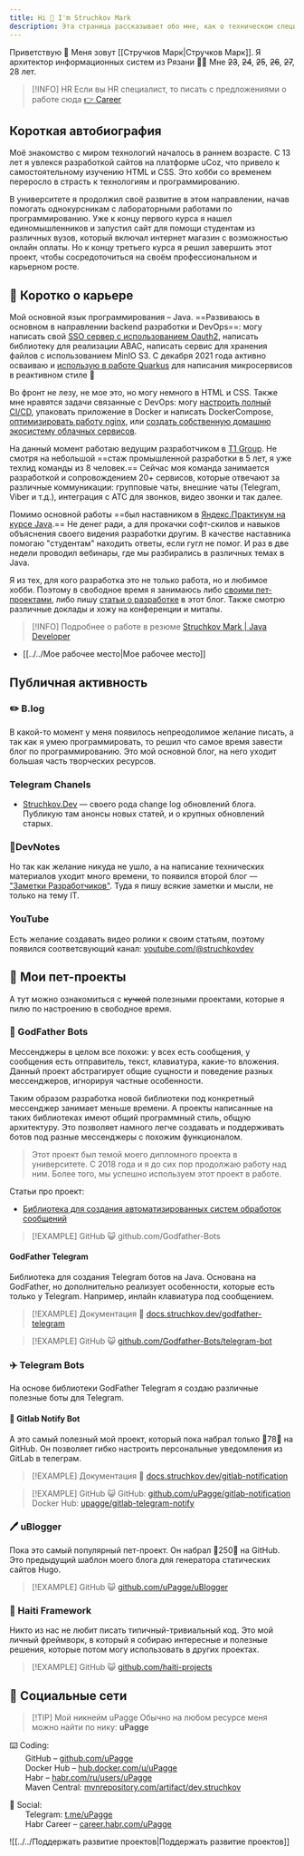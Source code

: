 ```yaml
---
title: Hi 👋 I'm Struchkov Mark
description: Эта страница рассказывает обо мне, как о техническом специалисте. Здесь коротко описан мой карьерный путь, а также мои пет-проекты.
---
```

Приветствую 👋
Меня зовут [[Стручков Марк|Стручков Марк]]. Я архитектор информационных систем из Рязани 👀🍄
Мне ~~23~~, ~~24~~, ~~25~~, ~~26~~, ~~27~~, 28 лет.

> [!INFO] HR
> Если вы HR специалист, то писать с предложениями о работе сюда [👉 Career](https://career.habr.com/upagge)
## Короткая автобиография
Моё знакомство с миром технологий началось в раннем возрасте. С 13 лет я увлекся разработкой сайтов на платформе uCoz, что привело к самостоятельному изучению HTML и CSS. Это хобби со временем переросло в страсть к технологиям и программированию.

В университете я продолжил своё развитие в этом направлении, начав помогать однокурсникам с лабораторными работами по программированию. Уже к концу первого курса я нашел единомышленников и запустил сайт для помощи студентам из различных вузов, который включал интернет магазин с возможностью онлайн оплаты. Но к концу третьего курса я решил завершить этот проект, чтобы сосредоточиться на своём профессиональном и карьерном росте.
## 💼 Коротко о карьере
Мой основной язык программирования – Java. ==Развиваюсь в основном в направлении backend разработки и DevOps==: могу написать свой [SSO сервер с использованием Oauth2](https://struchkov.dev/blog/ru/how-oauth2-works/), написать библиотеку для реализации ABAC, написать сервис для хранения файлов с использованием MinIO S3. C декабря 2021 года активно осваиваю и [использую в работе Quarkus](https://struchkov.dev/blog/ru/tag/quarkus/) для написания микросервисов в реактивном стиле 🚀

Во фронт не лезу, не мое это, но могу немного в HTML и CSS. Также мне нравятся задачи связанные с DevOps: могу [настроить полный CI/CD](https://struchkov.dev/blog/ru/java-gitlab-cicd/), упаковать приложение в Docker и написать DockerCompose, [оптимизировать работу nginx](https://struchkov.dev/blog/ru/nginx-optimization/), или [создать собственную домашню экосистему облачных сервисов](https://struchkov.dev/blog/ru/raspberry-home-cloud-services-ecosystem/).

На данный момент работаю ведущим разработчиком в [T1 Group](http://t1.ru/). Не смотря на небольшой ==стаж промышленной разработки в 5 лет, я уже техлид команды из 8 человек.== Сейчас моя команда занимается разработкой и сопровождением 20+ сервисов, которые отвечают за различные коммуникации: групповые чаты, внешние чаты (Telegram, Viber и т.д.), интеграция с АТС для звонков, видео звонки и так далее.

Помимо основной работы ==был наставником в [Яндекс.Практикум на курсе Java](https://practicum.yandex.ru/java-developer/).== Не денег ради, а для прокачки софт-скилов и навыков объяснения своего видения разработки другим. В качестве наставника помогаю "студентам" находить ответы, если гугл не помог. И раз в две недели проводил вебинары, где мы разбирались в различных темах в Java.

Я из тех, для кого разработка это не только работа, но и любимое хобби. Поэтому в свободное время я занимаюсь либо [своими пет-проектами](https://struchkov.dev/blog/ru/about/#%F0%9F%92%A9-%D0%BC%D0%BE%D0%B8-%D0%BF%D0%B5%D1%82-%D0%BF%D1%80%D0%BE%D0%B5%D0%BA%D1%82%D1%8B), либо пишу [статьи о разработке](https://struchkov.dev/blog/ru/archive/) в этот блог. Также смотрю различные доклады и хожу на конференции и митапы.

> [!INFO] Подробнее о работе в резюме
> [Struchkov Mark | Java Developer](https://mark.struchkov.dev/cv)

- [[../../Мое рабочее место|Мое рабочее место]]
## Публичная активность
### ✏️ B.log
В какой-то момент у меня появилось непреодолимое желание писать, а так как я умею программировать, то решил что самое время завести блог по программированию. Это мой основной блог, на него уходит большая часть творческих ресурсов.
### Telegram Chanels
- [Struchkov.Dev](https://t.me/dev_java_blog) — своего рода change log обновлений блога. Публикую там анонсы новых статей, и о крупных обновлений старых.
### 📓DevNotes
Но так как желание никуда не ушло, а на написание технических материалов уходит много времени, то появился второй блог — ["Заметки Разработчиков"](https://note.struchkov.dev/). Туда я пишу всякие заметки и мысли, не только на тему IT.
### YouTube
Есть желание создавать видео ролики к своим статьям, поэтому появился соответсвующий канал: [youtube.com/@struchkovdev](https://www.youtube.com/@struchkovdev)
## 💩 Мои пет-проекты
А тут можно ознакомиться c ~~кучкой~~ полезными проектами, которые я пилю по настроению в свободное время.
### 🤖 GodFather Bots
Мессенджеры в целом все похожи: у всех есть сообщения, у сообщения есть отправитель, текст, клавиатура, какие-то вложения. Данный проект абстрагирует общие сущности и поведение разных мессенджеров, игнорируя частные особенности.

Таким образом разработка новой библиотеки под конкретный мессенджер занимает меньше времени. А проекты написанные на таких библиотеках имеют общий программный стиль, общую архитектуру. Это позволяет намного легче создавать и поддерживать ботов под разные мессенджеры с похожим функционалом.

> Этот проект был темой моего дипломного проекта в университете. С 2018 года и я до сих пор продолжаю работу над ним. Более того, мы успешно используем этот проект в работе.

Статьи про проект:
- [Библиотека для создания автоматизированных систем обработок сообщений](https://struchkov.dev/blog/ru/project-autoresponder/)


> [!EXAMPLE] GitHub 😺
> github.com/Godfather-Bots

#### GodFather Telegram
Библиотека для создания Telegram ботов на Java. Основана на GodFather, но дополнительно реализует особенности, которые есть только у Telegram. Например, инлайн клавиатура под сообщением.

> [!EXAMPLE] Документация 📖
> [docs.struchkov.dev/godfather-telegram](https://docs.struchkov.dev/godfather-telegram/spring/ru/latest/)

> [!EXAMPLE] GitHub 😺
> [github.com/Godfather-Bots/telegram-bot](https://github.com/Godfather-Bots/telegram-bot)

### ✈️ Telegram Bots
На основе библиотеки GodFather Telegram я создаю различные полезные боты для Telegram.
#### 🔔 Gitlab Notify Bot
А это самый полезный мой проект, который пока набрал только 🌟78🌟 на GitHub. Он позволяет гибко настроить персональные уведомления из GitLab в телеграм.

> [!EXAMPLE] Документация 📖
> [docs.struchkov.dev/gitlab-notification](https://docs.struchkov.dev/gitlab-notification/ru/latest/)

> [!EXAMPLE] GitHub 😺
> GitHub: [github.com/uPagge/gitlab-notification](https://github.com/uPagge/gitlab-notification)  
> Docker Hub: [upagge/gitlab-telegram-notify](https://hub.docker.com/r/upagge/gitlab-telegram-notify)
### 🖊 uBlogger
Пока это самый популярный пет-проект. Он набрал 🌟250🌟 на GitHub. Это предыдущий шаблон моего блога для генератора статических сайтов Hugo.

> [!EXAMPLE] GitHub 😺
> [github.com/uPagge/uBlogger](https://github.com/uPagge/uBlogger)
### 🌴 Haiti Framework
Никто из нас не любит писать типичный-тривиальный код. Это мой личный фреймворк, в который я собираю интересные и полезные решения, которые потом могу использовать в других проектах.

> [!EXAMPLE] GitHub 😺
> [github.com/haiti-projects](https://github.com/haiti-projects)

## 🤙 Социальные сети

> [!TIP] Мой никнейм uPagge
> Обычно на любом ресурсе меня можно найти по нику: **uPagge**

⌨️ Coding:  
  GitHub – [github.com/uPagge](https://github.com/uPagge)  
  Docker Hub – [hub.docker.com/u/uPagge](https://hub.docker.com/u/uPagge)  
  Habr – [habr.com/ru/users/uPagge](https://habr.com/ru/users/uPagge)  
  Maven Central: [mvnrepository.com/artifact/dev.struchkov](https://mvnrepository.com/artifact/dev.struchkov)

💬 Social:  
  Telegram: [t.me/uPagge](https://t.me/uPagge)  
  Habr Career – [career.habr.com/uPagge](https://career.habr.com/uPagge)

![[../../Поддержать развитие проектов|Поддержать развитие проектов]]